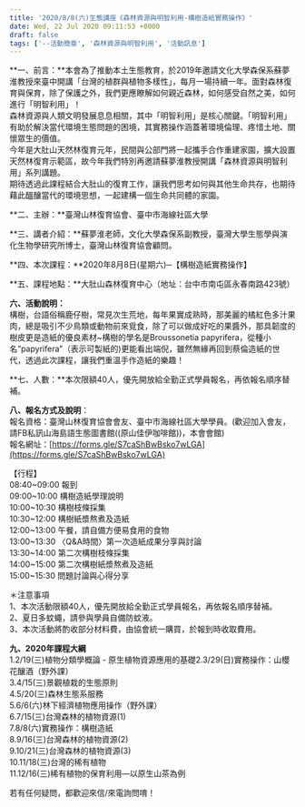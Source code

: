 ```yaml
---
title: '2020/8/8(六)生態講座《森林資源與明智利用-構樹造紙實務操作》'
date: Wed, 22 Jul 2020 09:11:53 +0000
draft: false
tags: ['--活動簡章', '森林資源與明智利用', '活動訊息']
---
```


**一、前言：**本會為了推動本土生態教育，於2019年邀請文化大學森保系蘇夢淮教授來臺中開講「台灣的植群與植物多樣性」，每月一場持續一年。面對森林復育與保育，除了保護之外，我們更應瞭解如何親近森林，如何感受自然之美，如何進行「明智利用」！  
森林資源與人類文明發展息息相關，其中「明智利用」是核心關鍵。「明智利用」有助於解決當代環境生態問題的困境，其實務操作涵蓋著環境倫理、疼惜土地、關懷眾生的價值。  
今年是大肚山天然林復育元年，民間與公部門將一起攜手合作重建家園，擴大設置天然林復育示範區，故今年我們特別再邀請蘇夢淮教授開講「森林資源與明智利用」系列講題。  
期待透過此課程結合大肚山的復育工作，讓我們思考如何與其他生命共存，也期待藉此醞釀當代的環境思想，一起建構一個生命共同體的家園。

**二、主辦：**臺灣山林復育協會、臺中市海線社區大學

**三、講者介紹：**蘇夢淮老師，文化大學森保系副教授，臺灣大學生態學與演化生物學研究所博士，臺灣山林復育協會顧問。

**四、本次課程：**2020年8月8日(星期六)─【構樹造紙實務操作】  

**五、課程地點：**大肚山森林復育中心（地址：台中市南屯區永春南路423號）  

**六、活動說明：**  
構樹，台語俗稱鹿仔樹，常見次生荒地，每年果實成熟時，那美麗的橘紅色多汁果肉，總是吸引不少鳥類或動物前來覓食，除了可以做成好吃的果醬外，那具韌度的樹皮更是造紙的優良素材~構樹的學名是Broussonetia papyrifera，從種小名”papyrifera”（表示可製紙的)更能看出端倪，雖然無緣再回到蔡倫造紙的世代，透過此次課程，讓我們重溫手作造紙的樂趣！  

**七、人數：**本次限額40人，優先開放給全勤正式學員報名，再依報名順序替補。

**八、報名方式及說明**：  
報名資格：臺灣山林復育協會會友、臺中市海線社區大學學員。(歡迎加入會友，請FB私訊山海島語生態圖書館((原山佳伊咖啡館))，本會會館)  
報名網址：[https://forms.gle/S7caShBwBsko7wLGA](https://forms.gle/S7caShBwBsko7wLGA)

【行程】  
08:40~09:00 報到  
09:00~10:00 構樹造紙學理說明  
10:00~10:30 構樹枝條採集  
10:30~12:00 構樹紙漿熬煮及造紙  
12:00~13:00 午餐，請自備方便易食用的食物  
13:00~13:30 〈Q&A時間〉第一次造紙成果分享與討論  
13:30~14:00 第二次構樹枝條採集  
14:00~15:00 第二次構樹紙漿熬煮及造紙  
15:00~15:30 問題討論與心得分享

＊注意事項  
1、本次活動限額40人，優先開放給全勤正式學員報名，再依報名順序替補。  
2、夏日多蚊蠅，請參與學員自備防蚊液。  
3、本次活動將酌收部分材料費，由協會統一購買，於報到時收取費用。

**九、2020年課程大綱**  
1.2/19(三)植物分類學概論 - 原生植物資源應用的基礎2.3/29(日)實務操作：山櫻花釀酒（野外課）  
3.4/15(三)景觀植栽的生態原則  
4.5/20(三)森林生態系服務  
5.6/6(六)林下經濟植物應用操作（野外課）  
6.7/15(三)台灣森林的植物資源(1)  
7.8/8(六)實務操作：構樹造紙  
8.9/16(三)台灣森林的植物資源(2)  
9.10/21(三)台灣森林的植物資源(3)  
10.11/18(三)台灣的稀有植物  
11.12/16(三)稀有植物的保育利用—以原生山茶為例

若有任何疑問，都歡迎來信/來電詢問唷！